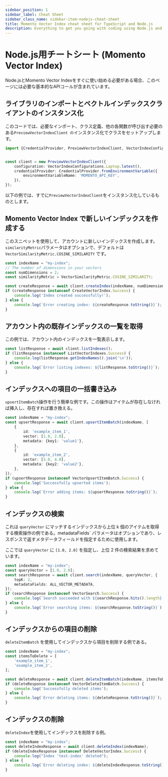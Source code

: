 ```yaml
---
sidebar_position: 1
sidebar_label: Cheat Sheet
sidebar_class_name: sidebar-item-nodejs-cheat-sheet
title: Momento Vector Index cheat sheet for TypeScript and Node.js
description: Everything to get you going with coding using Node.js and Momento Vector Index
---
```


# Node.js用チートシート (Momento Vector Index)

Node.jsとMomento Vector Indexをすぐに使い始める必要がある場合、このページには必要な基本的なAPIコールが含まれています。

## ライブラリのインポートとベクトルインデックスクライアントのインスタンス化

このコードでは、必要なインポート、クラス定義、他の各関数が呼び出す必要のある`PreviewVectorIndexClient の`インスタンス化でクラスをセットアップします。

```typescript
import {CredentialProvider, PreviewVectorIndexClient, VectorIndexConfigurations} from "@gomomento/sdk";


const client = new PreviewVectorIndexClient({
    configuration: VectorIndexConfigurations.Laptop.latest(),
    credentialProvider: CredentialProvider.fromEnvironmentVariable({
        environmentVariableName: 'MOMENTO_API_KEY',
    }),
});

```

以下の例では、すでに`PreviewVectorIndexClient`をインスタンス化しているものとします。

## Momento Vector Index で新しいインデックスを作成する

このスニペットを使用して、アカウントに新しいインデックスを作成します。`similarityMetric`パラメータはオプションで、デフォルトは `VectorSimilarityMetric.COSINE_SIMILARITY` です。

```typescript
const indexName = "my-index";
// The number of dimensions in your vectors
const numDimensions = 2;
const similarityMetric = VectorSimilarityMetric.COSINE_SIMILARITY;

const createResponse = await client.createIndex(indexName, numDimensions, similarityMetric);
if (createResponse instanceof CreateVectorIndex.Success) {
    console.log('Index created successfully!');
} else {
    console.log(`Error creating index: ${createResponse.toString()}`);
}
```

## アカウント内の既存インデックスの一覧を取得

この例では、アカウント内のインデックスを一覧表示します。

```typescript
const listResponse = await client.listIndexes();
if (listResponse instanceof ListVectorIndexes.Success) {
    console.log(listResponse.getIndexNames().join('\n'));
} else {
    console.log(`Error listing indexes: ${listResponse.toString()}`);
}
```

## インデックスへの項目の一括書き込み

`upsertItemBatch`操作を行う簡単な例です。この操作はアイテムが存在しなければ挿入し、存在すれば置き換える。

```typescript
const indexName = "my-index";
const upsertResponse = await client.upsertItemBatch(indexName, [
    {
        id: 'example_item_1',
        vector: [1.0, 2.0],
        metadata: {key1: 'value1'},
    },
    {
        id: 'example_item_2',
        vector: [3.0, 4.0],
        metadata: {key2: 'value2'},
    },
]);
if (upsertResponse instanceof VectorUpsertItemBatch.Success) {
    console.log('Successfully upserted items');
} else {
    console.log(`Error adding items: ${upsertResponse.toString()}`);
}
```

## インデックスの検索

これは `queryVector` にマッチするインデックスから上位 k 個のアイテムを取得する検索操作の例である。metadataFields` パラメータはオプションであり、レスポンスで返すメタデータフィールドを指定するために使用します。

ここでは `queryVector` に `[1.0, 2.0]` を指定し、上位 2 件の検索結果を求めています。

```typescript
const indexName = "my-index";
const queryVector = [1.0, 2.0];
const searchResponse = await client.search(indexName, queryVector, {
    topK: 2,
    metadataFields: ALL_VECTOR_METADATA,
});
if (searchResponse instanceof VectorSearch.Success) {
    console.log(`Search succeeded with ${searchResponse.hits().length} results`);
} else {
    console.log(`Error searching items: ${searchResponse.toString()}`);
}
```

## インデックスからの項目の削除

`deleteItemBatch` を使用してインデックスから項目を削除する例である。

```typescript
const indexName = "my-index";
const itemsToDelete = [
    'example_item_1',
    'example_item_2',
];

const deleteResponse = await client.deleteItemBatch(indexName, itemsToDelete);
if (deleteResponse instanceof VectorDeleteItemBatch.Success) {
    console.log('Successfully deleted items');
} else {
    console.log(`Error deleting items: ${deleteResponse.toString()}`);
}
```

## インデックスの削除

`deleteIndex`を使用してインデックスを削除する例。

```typescript
const indexName = "my-index";
const deleteIndexResponse = await client.deleteIndex(indexName);
if (deleteIndexResponse instanceof DeleteVectorIndex.Success) {
    console.log("Index 'test-index' deleted");
} else {
    console.log(`Error deleting index: ${deleteIndexResponse.toString()}`);
}
```
